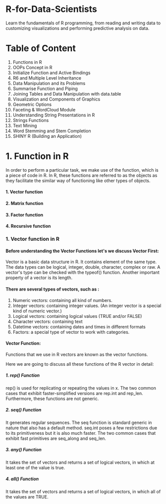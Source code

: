 # R-for-Data-Scientists
Learn the fundamentals of R programming, from reading and writing data to customizing visualizations and performing predictive analysis on data.

# Table of Content
1. Functions in R
2. OOPs Concept in R
3. Initialize Function and Active Bindings
4. R6 and Multiple Level Inheritance
5. Data Manipulation and its Problems
6. Summarise Function and Piping
7. Joining Tables and Data Manipulation with data.table
8. Visualization and Components of Graphics
9. Geometric Options
10. Faceting & WordCloud Module
11. Understanding String Presentations in R
12. Strings Functions
13. Text Mining
14. Word Stemming and Stem Completion
15. SHINY R (Building an Application)


# 1. Function in R
In order to perform a particular task, we make use of the function, which is a piece of code in R.  In R, these functions are referred to as the objects as they facilitate the similar way of functioning like other types of objects.

#### 1. Vector function 
#### 2. Matrix function 
#### 3. Factor function 
#### 4. Recursive function

### 1. Vector function in R

#### Before understanding the Vector Functions let's we discuss Vector First:
Vector is a basic data structure in R. It contains element of the same type. The data types can be logical, integer, double, character, complex or raw. A vector's type can be checked with the typeof() function. Another important property of a vector is its length.

#### There are several types of vectors, such as :

1) Numeric vectors: containing all kind of numbers.
2) Integer vectors: containing integer values. (An integer vector is a special kind of numeric vector.)
3) Logical vectors: containing logical values (TRUE and/or FALSE)
4) Character vectors: containing text
5) Datetime vectors: containing dates and times in different formats
6) Factors: a special type of vector to work with categories.

#### Vector Function:
Functions that we use in R vectors are known as the vector functions.

Here we are going to discuss all these functions of the R vector in detail:

##### 1. rep() Function
rep() is used for replicating or repeating the values in x. The two common cases that exhibit faster-simplified versions are rep.int and rep_len. Furthermore, these functions are not generic.

##### 2. seq() Function
It generates regular sequences. The seq function is standard generic in nature that also has a default method. seq.int poses a few restrictions due to its primitiveness but it is also much faster. The two common cases that exhibit fast primitives are seq_along and seq_len.

##### 3. any() Function
It takes the set of vectors and returns a set of logical vectors, in which at least one of the value is true.

##### 4. all() Function
It takes the set of vectors and returns a set of logical vectors, in which all of the values are TRUE.

